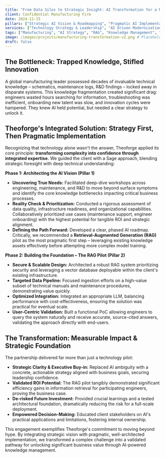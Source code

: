 ```yaml
---
title: "From Data Silos to Strategic Insight: AI Transformation for a Manufacturing Leader"
client: Confidential Manufacturing Firm
date: 2024-11-15
pillars: ["Strategic AI Vision & Roadmapping", "Pragmatic AI Implementation & Modernization"]
services: ["Technology Strategy & Leadership", "AI Driven Modernisation"]
tags: ["Manufacturing", "AI Strategy", "RAG", "Knowledge Management", "Pilot Project", "Business Transformation"]
image: /images/projects/manufacturing-transformation-v2.png # Placeholder
draft: false
---
```


## The Bottleneck: Trapped Knowledge, Stifled Innovation

A global manufacturing leader possessed decades of invaluable technical knowledge – schematics, maintenance logs, R&D findings – locked away in disparate systems. This knowledge fragmentation created significant drag: engineers wasted hours searching for information, troubleshooting was inefficient, onboarding new talent was slow, and innovation cycles were hampered. They knew AI held potential, but needed a clear strategy to unlock it.

## Theoforge's Integrated Solution: Strategy First, Then Pragmatic Implementation

Recognizing that technology alone wasn't the answer, Theoforge applied its core principle: **transforming complexity into confidence through integrated expertise.** We guided the client with a Sage approach, blending strategic foresight with deep technical understanding:

**Phase 1: Architecting the AI Vision (Pillar 1)**
*   **Uncovering True Needs:** Facilitated deep-dive workshops across engineering, maintenance, and R&D to move beyond surface symptoms and identify the core knowledge bottlenecks impacting critical business processes.
*   **Reality Check & Prioritization:** Conducted a rigorous assessment of data quality, infrastructure readiness, and organizational capabilities. Collaboratively prioritized use cases (maintenance support, engineer onboarding) with the highest potential for tangible ROI and strategic alignment.
*   **Defining the Path Forward:** Developed a clear, phased AI roadmap. Critically, we recommended a **Retrieval-Augmented Generation (RAG)** pilot as the most pragmatic first step – leveraging existing knowledge assets effectively before attempting more complex model training.

**Phase 2: Building the Foundation – The RAG Pilot (Pillar 2)**
*   **Secure & Scalable Design:** Architected a robust RAG system prioritizing security and leveraging a vector database deployable within the client's existing infrastructure.
*   **Targeted Data Pipeline:** Focused ingestion efforts on a high-value subset of technical manuals and maintenance procedures, demonstrating value quickly.
*   **Optimized Integration:** Integrated an appropriate LLM, balancing performance with cost-effectiveness, ensuring the solution was practical for eventual scale.
*   **User-Centric Validation:** Built a functional PoC allowing engineers to query the system naturally and receive accurate, source-cited answers, validating the approach directly with end-users.

## The Transformation: Measurable Impact & Strategic Foundation

The partnership delivered far more than just a technology pilot:

*   **Strategic Clarity & Executive Buy-in:** Replaced AI ambiguity with a concrete, actionable strategy aligned with business goals, securing leadership confidence.
*   **Validated ROI Potential:** The RAG pilot tangibly demonstrated significant efficiency gains in information retrieval for participating engineers, proving the business case.
*   **De-risked Future Investment:** Provided crucial learnings and a tested architectural foundation, dramatically reducing the risk for a full-scale deployment.
*   **Empowered Decision-Making:** Educated client stakeholders on AI's practical applications and limitations, fostering internal ownership.

This engagement exemplifies Theoforge's commitment to moving beyond hype. By integrating strategic vision with pragmatic, well-architected implementation, we transformed a complex challenge into a validated pathway for unlocking significant business value through AI-powered knowledge management.
